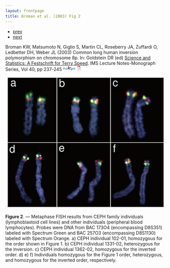 ```yaml
---
layout: frontpage
title: Broman et al. (2003) Fig 2
---
```


<div class="navbar">
  <div class="navbar-inner">
      <ul class="nav">
          <li><a href="preCCprob_tabS13.html">prev</a></li>
          <li><a href="interfer_fig1.html">next</a></li>
      </ul>
  </div>
</div>

Broman KW, Matsumoto N, Giglio S, Martin CL, Roseberry JA, Zuffardi O,
Ledbetter DH, Weber JL (2003) Common long human inversion polymorphism
on chromosome 8p.  In: Goldstein DR (ed)
[Science and Statistics: A Festschrift for Terry Speed](http://www.imstat.org/publications/lecnotes.htm).
IMS Lecture Notes-Monograph Series, Vol 40, pp 237-245
[![Abstract](../icons16/pubmed-icon.png)](http://www.biostat.wisc.edu/~kbroman/publications/inver_abstract.html)
[![pdf (139k)](../icons16/pdf-icon.png)](http://www.biostat.wisc.edu/~kbroman/publications/inversion.pdf)

![Broman et al. (2003) Fig 2](../../assets/bigpublpics/inversion_fig2_lg.png)

**Figure 2**. &mdash; Metaphase FISH results from CEPH family individuals
(lymphoblastoid cell lines) and other individuals (peripheral blood
lymphocytes). Probes were DNA from BAC 173O4 (encompassing D8S351)
labeled with Spectrum Green and BAC 257O3 (encompassing D8S1130)
labeled with Spectrum Orange. a) CEPH individual 102-01, homozygous
for the order shown in Figure 1. b) CEPH individual 1331-02,
heterozygous for the inversion.  c) CEPH individual 1362-02,
homozygous for the inverted order. d) e) f) Individuals homozygous
for the Figure 1 order, heterozygous, and homozygous for the
inverted order, respectively.

